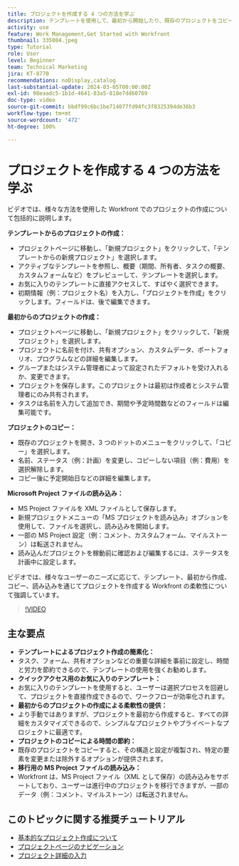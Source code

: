```yaml
---
title: プロジェクトを作成する 4 つの方法を学ぶ
description: テンプレートを使用して、最初から開始したり、既存のプロジェクトをコピーしたり、Microsoft Project ファイルを読み込んだりして、様々なユーザーのニーズに合わせて Workfront でプロジェクトを効率的に作成する方法について説明します。
activity: use
feature: Work Management,Get Started with Workfront
thumbnail: 335084.jpeg
type: Tutorial
role: User
level: Beginner
team: Technical Marketing
jira: KT-8770
recommendations: noDisplay,catalog
last-substantial-update: 2024-03-05T00:00:00Z
exl-id: 98eaadc5-1b1d-4641-83a5-818e7dd60769
doc-type: video
source-git-commit: bbdf99c6bc1be714077fd94fc3f8325394de36b3
workflow-type: tm+mt
source-wordcount: '472'
ht-degree: 100%

---
```


# プロジェクトを作成する 4 つの方法を学ぶ

ビデオでは、様々な方法を使用した Workfront でのプロジェクトの作成について包括的に説明します。

**テンプレートからのプロジェクトの作成：**

* プロジェクトページに移動し、「新規プロジェクト」をクリックして、「テンプレートからの新規プロジェクト」を選択します。
* アクティブなテンプレートを参照し、概要（期間、所有者、タスクの概要、カスタムフォームなど）をプレビューして、テンプレートを選択します。
* お気に入りのテンプレートに直接アクセスして、すばやく選択できます。
* 初期情報（例：プロジェクト名）を入力し、「プロジェクトを作成」をクリックします。フィールドは、後で編集できます。

**最初からのプロジェクトの作成：**

* プロジェクトページに移動し、「新規プロジェクト」をクリックして、「新規プロジェクト」を選択します。
* プロジェクトに名前を付け、共有オプション、カスタムデータ、ポートフォリオ、プログラムなどの詳細を編集します。
* グループまたはシステム管理者によって設定されたデフォルトを受け入れるか、変更できます。
* プロジェクトを保存します。このプロジェクトは最初は作成者とシステム管理者にのみ共有されます。
* タスクは名前を入力して追加でき、期間や予定時間数などのフィールドは編集可能です。

**プロジェクトのコピー：**

* 既存のプロジェクトを開き、3 つのドットのメニューをクリックして、「コピー」を選択します。
* 名前、ステータス（例：計画）を変更し、コピーしない項目（例：費用）を選択解除します。
* コピー後に予定開始日などの詳細を編集します。

**Microsoft Project ファイルの読み込み：**

* MS Project ファイルを XML ファイルとして保存します。
* 新規プロジェクトメニューの「MS プロジェクトを読み込み」オプションを使用して、ファイルを選択し、読み込みを開始します。
* 一部の MS Project 設定（例：コメント、カスタムフォーム、マイルストーン）は転送されません。
* 読み込んだプロジェクトを稼動前に確認および編集するには、ステータスを計画中に設定します。


ビデオでは、様々なユーザーのニーズに応じて、テンプレート、最初から作成、コピー、読み込みを通じてプロジェクトを作成する Workfront の柔軟性について強調しています。

>[!VIDEO](https://video.tv.adobe.com/v/3432166/?quality=12&learn=on&enablevpops=1&captions=jpn)

## 主な要点

* **テンプレートによるプロジェクト作成の簡素化：**
* タスク、フォーム、共有オプションなどの重要な詳細を事前に設定し、時間と労力を節約できるので、テンプレートの使用を強くお勧めします。
* **クイックアクセス用のお気に入りのテンプレート：**
* お気に入りのテンプレートを使用すると、ユーザーは選択プロセスを回避して、プロジェクトを直接作成できるので、ワークフローが効率化されます。
* **最初からのプロジェクトの作成による柔軟性の提供：**
* より手動ではありますが、プロジェクトを最初から作成すると、すべての詳細をカスタマイズできるので、シンプルなプロジェクトやプライベートなプロジェクトに最適です。
* **プロジェクトのコピーによる時間の節約：**
* 既存のプロジェクトをコピーすると、その構造と設定が複製され、特定の要素を変更または除外するオプションが提供されます。
* **移行用の MS Project ファイルの読み込み：**
* Workfront は、MS Project ファイル（XML として保存）の読み込みをサポートしており、ユーザーは進行中のプロジェクトを移行できますが、一部のデータ（例：コメント、マイルストーン）は転送されません。



## このトピックに関する推奨チュートリアル

* [基本的なプロジェクト作成について](/help/manage-work/projects/understand-basic-project-creation.md)
* [プロジェクトページのナビゲーション](/help/manage-work/projects/navigate-the-project-page.md)
* [プロジェクト詳細の入力](/help/manage-work/projects/fill-in-the-project-details.md)

